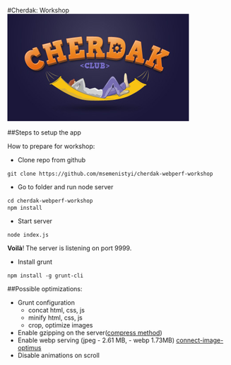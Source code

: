 #Cherdak: Workshop
![Cherdak](logo.jpg)

##Steps to setup the app

How to prepare for workshop:

- Clone repo from github
```shell
git clone https://github.com/msemenistyi/cherdak-webperf-workshop
```

- Go to folder and run node server
```shell
cd cherdak-webperf-workshop
npm install
```

- Start server
```shell
node index.js
```

**Voilà**! The server is listening on port 9999.

- Install grunt
```shell
npm install -g grunt-cli
```

##Possible optimizations:
- Grunt configuration
	- concat html, css, js
	- minify html, css, js
	- crop, optimize images
- Enable gzipping on the server([compress method](http://expressjs.com/3x/api.html))
- Enable webp serving (jpeg - 2.61 MB, - webp 1.73MB) 
[connect-image-optimus](https://github.com/msemenistyi/connect-image-optimus)
- Disable animations on scroll